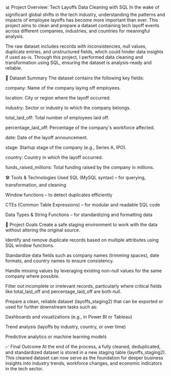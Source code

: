 📊 Project Overview: Tech Layoffs Data Cleaning with SQL
In the wake of significant global shifts in the tech industry, understanding the patterns and impacts of employee layoffs has become more important than ever. This project aims to clean and prepare a dataset containing tech layoff events across different companies, industries, and countries for meaningful analysis.

The raw dataset includes records with inconsistencies, null values, duplicate entries, and unstructured fields, which could hinder data insights if used as-is. Through this project, I performed data cleaning and transformation using SQL, ensuring the dataset is analysis-ready and reliable.



🧩 Dataset Summary
The dataset contains the following key fields:

company: Name of the company laying off employees.

location: City or region where the layoff occurred.

industry: Sector or industry to which the company belongs.

total_laid_off: Total number of employees laid off.

percentage_laid_off: Percentage of the company's workforce affected.

date: Date of the layoff announcement.

stage: Startup stage of the company (e.g., Series A, IPO).

country: Country in which the layoff occurred.

funds_raised_millions: Total funding raised by the company in millions.



🛠️ Tools & Technologies Used
SQL (MySQL syntax) – for querying, transformation, and cleaning

Window functions – to detect duplicates efficiently

CTEs (Common Table Expressions) – for modular and readable SQL code

Data Types & String Functions – for standardizing and formatting data



🎯 Project Goals
Create a safe staging environment to work with the data without altering the original source.

Identify and remove duplicate records based on multiple attributes using SQL window functions.

Standardize data fields such as company names (trimming spaces), date formats, and country names to ensure consistency.

Handle missing values by leveraging existing non-null values for the same company where possible.

Filter out incomplete or irrelevant records, particularly where critical fields like total_laid_off and percentage_laid_off are both null.

Prepare a clean, reliable dataset (layoffs_staging2) that can be exported or used for further downstream tasks such as:

Dashboards and visualizations (e.g., in Power BI or Tableau)

Trend analysis (layoffs by industry, country, or over time)

Predictive analytics or machine learning models



✅ Final Outcome
At the end of the process, a fully cleaned, deduplicated, and standardized dataset is stored in a new staging table (layoffs_staging2). This cleaned dataset can now serve as the foundation for deeper business insights into industry trends, workforce changes, and economic indicators in the tech sector.

